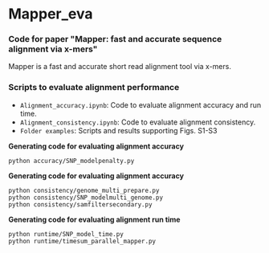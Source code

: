 # Mapper_eva
### Code for paper "Mapper: fast and accurate sequence alignment via x-mers"

Mapper is a fast and accurate short read alignment tool via x-mers.

### Scripts to evaluate alignment performance
- `Alignment_accuracy.ipynb`: Code to evaluate alignment accuracy and run time.
- `Alignment_consistency.ipynb`: Code to evaluate alignment consistency.
- `Folder examples`: Scripts and results supporting Figs. S1-S3

**Generating code for evaluating alignment accuracy**
```
python accuracy/SNP_modelpenalty.py
```
**Generating code for evaluating alignment accuracy**
```
python consistency/genome_multi_prepare.py
python consistency/SNP_modelmulti_genome.py
python consistency/samfiltersecondary.py
```
**Generating code for evaluating alignment run time**
```
python runtime/SNP_model_time.py
python runtime/timesum_parallel_mapper.py
```
